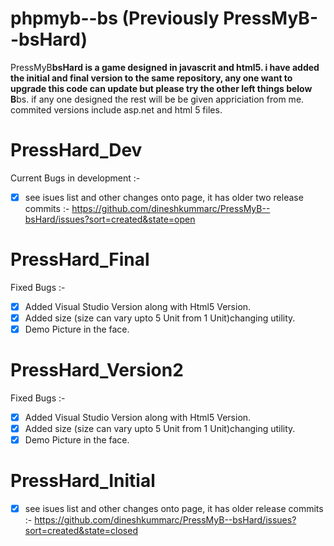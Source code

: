phpmyb--bs (Previously PressMyB--bsHard)
==============================
PressMyB**bsHard is a game designed in javascrit and html5. i have added the initial and final version to the same repository, any one want to upgrade this code can update but please try the other left things below B**bs. if any one designed the rest will be be given appriciation from me. commited versions include asp.net and html 5 files.

PressHard_Dev
=============
Current Bugs in development :-
- [x] see isues list and other changes onto page, it has older two release commits :-
https://github.com/dineshkummarc/PressMyB--bsHard/issues?sort=created&state=open

PressHard_Final
=========
Fixed Bugs :-
- [x] Added Visual Studio Version along with Html5 Version.
- [x] Added size (size can vary upto 5 Unit from 1 Unit)changing utility.
- [x] Demo Picture in the face.

PressHard_Version2
=========
Fixed Bugs :-
- [x] Added Visual Studio Version along with Html5 Version.
- [x] Added size (size can vary upto 5 Unit from 1 Unit)changing utility.
- [x] Demo Picture in the face.

PressHard_Initial
================
- [x] see isues list and other changes onto page, it has older release commits :-
https://github.com/dineshkummarc/PressMyB--bsHard/issues?sort=created&state=closed
